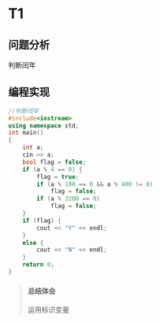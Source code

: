 # T1
## 问题分析
判断闰年
## 编程实现
```cpp
//判断闰年
#include<iostream>
using namespace std;
int main()
{
	int a;
	cin >> a;
	bool flag = false;
	if (a % 4 == 0) {
		flag = true;
		if (a % 100 == 0 && a % 400 != 0)
			flag = false;
		if (a % 3200 == 0)
			flag = false;
	}
	if (flag) {
		cout << "Y" << endl;
	}
	else {
		cout << "N" << endl;
	}
	return 0;
}
```
>#### 总结体会
>运用标识变量
